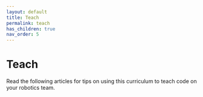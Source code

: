 ```yaml
---
layout: default
title: Teach
permalink: teach
has_children: true
nav_order: 5
---
```


# Teach
Read the following articles for tips on using this curriculum to teach code on your robotics team.